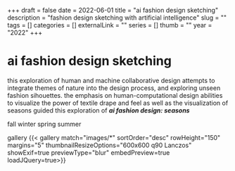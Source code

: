 +++ 
draft = false
date = 2022-06-01
title = "ai fashion design sketching"
description = "fashion design sketching with artificial intelligence"
slug = "" 
tags = []
categories = []
externalLink = ""
series = []
thumb = ""
year = "2022"
+++

# ai fashion design sketching

this exploration of human and machine collaborative design attempts to integrate themes of nature into the design process, and exploring unseen fashion sihouettes. the emphasis on human-computational design abilities to visualize the power of textile drape and feel as well as the visualization of seasons guided this exploration of ***ai fashion design: seasons*** 

fall 
winter
spring
summer

gallery
{{< gallery match="images/*" sortOrder="desc" rowHeight="150" margins="5" thumbnailResizeOptions="600x600 q90 Lanczos" showExif=true previewType="blur" embedPreview=true loadJQuery=true>}}